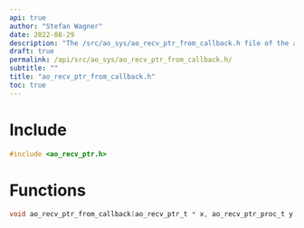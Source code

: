 ```yaml
---
api: true
author: "Stefan Wagner"
date: 2022-08-29
description: "The /src/ao_sys/ao_recv_ptr_from_callback.h file of the ao real-time operating system."
draft: true
permalink: /api/src/ao_sys/ao_recv_ptr_from_callback.h/
subtitle: ""
title: "ao_recv_ptr_from_callback.h"
toc: true
---
```


# Include

```c
#include <ao_recv_ptr.h>
```

# Functions

```c
void ao_recv_ptr_from_callback(ao_recv_ptr_t * x, ao_recv_ptr_proc_t y);
```

